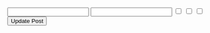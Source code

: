 <form action="/posts/1" method="post">
<input type="hidden" name='\_method' value="patch">
<input name="utf8" type="hidden" value="✓">
<input <input name="authenticity_token" type="hidden" value="<%=form_authenticity_token%>">
<input name="post[title]" type="text">
<input name="post[body]" type="text">
<input name="post[tag_ids][]" type="hidden" value="">
<input name="post[tag_ids][]" type="checkbox" value="2">
<input name="post[tag_ids][]" type="checkbox" value="3">
<input name="post[tag_ids][]" type="checkbox" value="5">
<input type="submit" value="Update Post">
</form>
